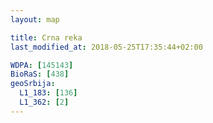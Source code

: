 ```yaml
---
layout: map

title: Crna reka
last_modified_at: 2018-05-25T17:35:44+02:00

WDPA: [145143]
BioRaS: [438]
geoSrbija:
  L1_183: [136]
  L1_362: [2]
---
```

